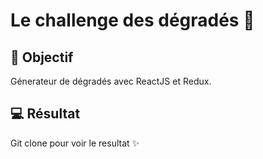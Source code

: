 # Le challenge des dégradés :rainbow:

## :dart: Objectif

Génerateur de dégradés avec ReactJS et Redux.

## :computer: Résultat

Git clone pour voir le resultat :sparkles:
